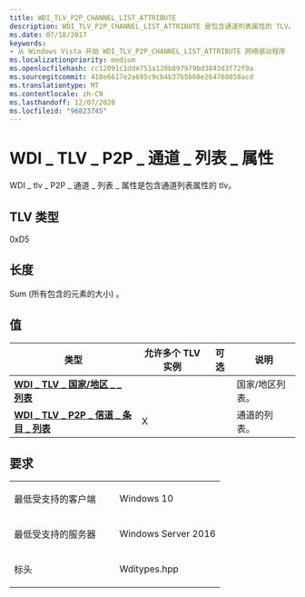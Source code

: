 ```yaml
---
title: WDI_TLV_P2P_CHANNEL_LIST_ATTRIBUTE
description: WDI_TLV_P2P_CHANNEL_LIST_ATTRIBUTE 是包含通道列表属性的 TLV。
ms.date: 07/18/2017
keywords:
- 从 Windows Vista 开始 WDI_TLV_P2P_CHANNEL_LIST_ATTRIBUTE 网络驱动程序
ms.localizationpriority: medium
ms.openlocfilehash: cc12091c1dde751a120b897979bd3843d3f72f9a
ms.sourcegitcommit: 418e6617e2a695c9cb4b37b5b60e264760858acd
ms.translationtype: MT
ms.contentlocale: zh-CN
ms.lasthandoff: 12/07/2020
ms.locfileid: "96823745"
---
```

# <a name="wdi_tlv_p2p_channel_list_attribute"></a>WDI \_ TLV \_ P2P \_ 通道 \_ 列表 \_ 属性


WDI \_ tlv \_ P2P \_ 通道 \_ 列表 \_ 属性是包含通道列表属性的 tlv。

## <a name="tlv-type"></a>TLV 类型


0xD5

## <a name="length"></a>长度


Sum (所有包含的元素的大小) 。

## <a name="values"></a>值


| 类型                                                                          | 允许多个 TLV 实例 | 可选 | 说明              |
|-------------------------------------------------------------------------------|--------------------------------|----------|--------------------------|
| [**WDI \_ TLV \_ 国家/地区 \_ \_ 列表**](wdi-tlv-country-region-list.md)        |                                |          | 国家/地区列表。 |
| [**WDI \_ TLV \_ P2P \_ 信道 \_ 条目 \_ 列表**](wdi-tlv-p2p-channel-entry-list.md) | X                              |          | 通道的列表。    |

 

<a name="requirements"></a>要求
------------

<table>
<colgroup>
<col width="50%" />
<col width="50%" />
</colgroup>
<tbody>
<tr class="odd">
<td><p>最低受支持的客户端</p></td>
<td><p>Windows 10</p></td>
</tr>
<tr class="even">
<td><p>最低受支持的服务器</p></td>
<td><p>Windows Server 2016</p></td>
</tr>
<tr class="odd">
<td><p>标头</p></td>
<td>Wditypes.hpp</td>
</tr>
</tbody>
</table>

 

 




